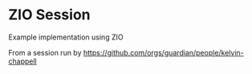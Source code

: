 # ZIO Session

Example implementation using ZIO

From a session run by https://github.com/orgs/guardian/people/kelvin-chappell
